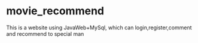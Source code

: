 # movie_recommend
This is a website using JavaWeb+MySql, which can login,register,comment and recommend to special man
